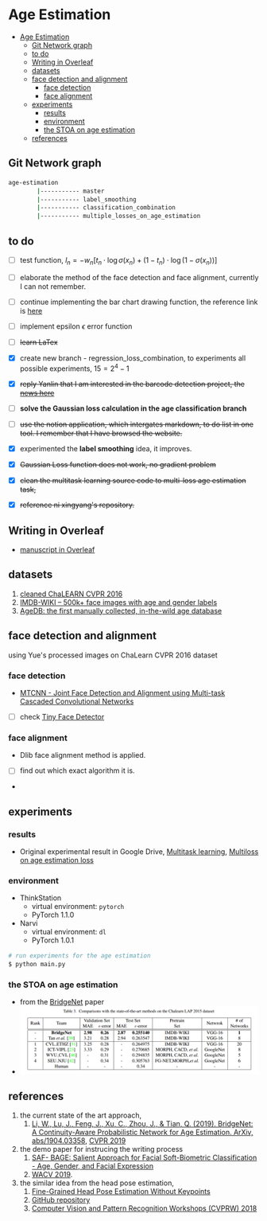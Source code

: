 # Age Estimation

<!-- TOC -->

- [Age Estimation](#age-estimation)
  - [Git Network graph](#git-network-graph)
  - [to do](#to-do)
  - [Writing in Overleaf](#writing-in-overleaf)
  - [datasets](#datasets)
  - [face detection and alignment](#face-detection-and-alignment)
    - [face detection](#face-detection)
    - [face alignment](#face-alignment)
  - [experiments](#experiments)
    - [results](#results)
    - [environment](#environment)
    - [the STOA on age estimation](#the-stoa-on-age-estimation)
  - [references](#references)

<!-- /TOC -->


## Git Network graph

```sh
age-estimation
        |----------- master
        |----------- label_smoothing
        |----------- classification_combination 
        |----------- multiple_losses_on_age_estimation
```



## to do
- [ ] test function, 
$l_{n}=-w_{n}\left[t_{n} \cdot \log \sigma\left(x_{n}\right)+\left(1-t_{n}\right) \cdot \log \left(1-\sigma\left(x_{n}\right)\right)\right]$
- [ ] elaborate the method of the face detection and face alignment, currently I can not remember.
- [ ] continue implementing the bar chart drawing function, the reference link is [here](https://pythonspot.com/matplotlib-bar-chart/)
- [ ] implement epsilon $\epsilon$ error function
- [ ] ~~learn LaTex~~
- [x] create new branch - regression_loss_combination, to experiments all possible experiments, $15 = 2^{4}-1$
- [x] ~~reply Yanlin that I am interested in the barcode detection project, the [news here](https://businesstampere.com/scandit-opens-rd-office-in-tampere-to-strengthen-leadership-in-mobile-computer-vision-and-augmented-reality/)~~
- [ ] **solve the Gaussian loss calculation in the age classification branch**
- [ ] ~~use the notion application, which intergates markdown, to do list in one tool. I remember that I have browsed the website.~~
- [x] experimented the **label smoothing** idea, it improves.
- [x] ~~Gaussian Loss function does not work, no gradient problem~~
- [x] ~~clean the multitask learning source code to multi-loss age estimation task,~~  
- [x] ~~reference ni xingyang's repository.~~


## Writing in Overleaf

- [manuscript in Overleaf](https://www.overleaf.com/project/5d2310338e2b2d7e89e37358)


## datasets

1. [cleaned ChaLEARN CVPR 2016](http://chalearnlap.cvc.uab.es/dataset/19/description/) 
2. [IMDB-WIKI – 500k+ face images with age and gender labels](https://data.vision.ee.ethz.ch/cvl/rrothe/imdb-wiki/)
3. [AgeDB: the first manually collected, in-the-wild age database](https://ibug.doc.ic.ac.uk/resources/agedb/)


## face detection and alignment

using Yue's processed images on ChaLearn CVPR 2016 dataset

### face detection
- [MTCNN - Joint Face Detection and Alignment using Multi-task Cascaded Convolutional Networks](https://github.com/TropComplique/mtcnn-pytorch)
- [ ] check [Tiny Face Detector](https://github.com/peiyunh/tiny)

### face alignment
- Dlib face alignment method is applied.
- [ ] find out which exact algorithm it is.
- 

## experiments

### results

- Original experimental result in Google Drive, [Multitask learning](https://drive.google.com/drive/folders/1JSRQxQfCnNyKONFnrRL7D_sDituPLR73?usp=sharing), [Multiloss on age estimation loss](https://drive.google.com/drive/folders/1BNY4DsRx3oGBibo3Xi8oLNVaaYFMRAjl?usp=sharing) 

### environment
- ThinkStation
  - virtual environment: `pytorch`
  - PyTorch 1.1.0
- Narvi
  - virtual environment: `dl`
  - PyTorch 1.0.1

```sh
# run experiments for the age estimation
$ python main.py  
```


### the STOA on age estimation

- from the [BridgeNet](https://arxiv.org/abs/1904.03358) paper
- ![Example](related_materials/state-of-the-art-result-age-estimation-on-chalearn-2016.png)

## references

1. the current state of the art approach, 
   1. [Li, W., Lu, J., Feng, J., Xu, C., Zhou, J., & Tian, Q. (2019). BridgeNet: A Continuity-Aware Probabilistic Network for Age Estimation. ArXiv, abs/1904.03358](https://arxiv.org/abs/1904.03358), [CVPR 2019](http://cvpr2019.thecvf.com/)
2. the demo paper for instrucing the writing process
   1. [SAF- BAGE: Salient Approach for Facial Soft-Biometric Classification - Age, Gender, and Facial Expression](https://arxiv.org/abs/1803.05719)
   2. [WACV 2019](https://wacv19.wacv.net).
3. the similar idea from the head pose estimation, 
   1. [Fine-Grained Head Pose Estimation Without Keypoints](https://arxiv.org/abs/1710.00925)
   2. [GitHub repository](https://github.com/natanielruiz/deep-head-pose)
   3. [Computer Vision and Pattern Recognition Workshops (CVPRW) 2018](http://cvpr2018.thecvf.com/program/workshops)
